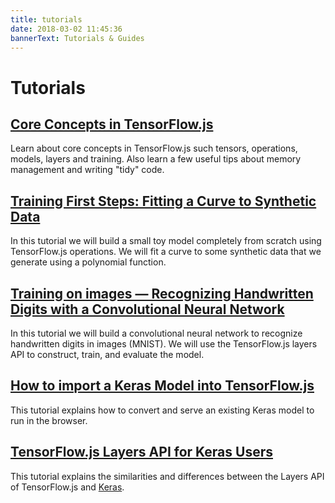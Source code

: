 ```yaml
---
title: tutorials
date: 2018-03-02 11:45:36
bannerText: Tutorials & Guides
---
```


# Tutorials

<h2><a href="./core-concepts.html">Core Concepts in TensorFlow.js</a></h2>

Learn about core concepts in TensorFlow.js such tensors, operations, models, layers and training.
Also learn a few useful tips about memory management and writing "tidy" code.

<h2><a href="./fit-curve.html">Training First Steps: Fitting a Curve to Synthetic Data</a></h2>

In this tutorial we will build a small toy model completely from scratch using TensorFlow.js operations. We will fit a curve to some synthetic data that we generate using a polynomial function.

<h2><a href="./mnist.html">Training on images — Recognizing Handwritten Digits with a Convolutional Neural Network</a></h2>

In this tutorial we will build a convolutional neural network to recognize
handwritten digits in images (MNIST). We will use the TensorFlow.js layers API
to construct, train, and evaluate the model.

<h2><a href="./import-keras.html">How to import a Keras Model into TensorFlow.js</a></h2>

This tutorial explains how to convert and serve an existing Keras model to run in the browser.

<h2><a href="./import-keras.html">TensorFlow.js Layers API for Keras Users</a></h2>

This tutorial explains the similarities and differences between the Layers API
of TensorFlow.js and [Keras](https://keras.io/).
